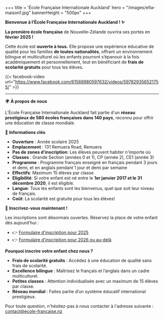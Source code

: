 +++
title = 'École Française Internationale Auckland'
hero = "/images/efia-maison1.jpg"
bannerHeight = "500px"
+++

**Bienvenue à l’École Française Internationale Auckland ! ✨**

**La première école française** de Nouvelle-Zélande ouvrira ses portes en **février 2025 !**

Cette école est **ouverte à tous.** Elle propose une expérience éducative de qualité pour les familles **de toutes nationalités**, offrant un environnement bilingue et multiculturel où les enfants pourront s’épanouir à la fois académiquement et personnellement, tout en bénéficiant de **frais de scolarité gratuits** pour tous les élèves.

{{< facebook-video url="https://www.facebook.com/61568980597632/videos/597829356521755/" >}}

---

🌍 **À propos de nous**

L’École Française Internationale Auckland fait partie d'un **réseau prestigieux de 580 écoles françaises dans 140 pays**, reconnu pour offrir une éducation de classe mondiale.

🔑 **Informations clés**

- **Ouverture**&nbsp;: Année scolaire 2025
- **Emplacement**&nbsp;: 131 Remuera Road, Remuera
- **Pas de zones d'inscription**: Les élèves peuvent habiter n'importe où
- **Classes**&nbsp;: Grande Section (années 0 et 1), CP (année 2), CE1 (année 3)
- **Programme**&nbsp;: Programme français enseigné en français pendant 3 jours et demi, et en anglais pendant 1 jour et demi par semaine
- **Effectifs**: Maximum 15 élèves par classe
- **Eligibilité**: Si votre enfant est né entre le **1er janvier 2017 et le 31 décembre 2020**, il est éligible.
- **Langue**: Tous les enfants sont les bienvenus, quel que soit leur niveau de français.
- **Coût**: La scolarité est gratuite pour tous les élèves!

📢 **Inscrivez-vous maintenant !**

Les inscriptions sont désormais ouvertes. Réservez la place de votre enfant dès aujourd'hui :

- 👉 [Formulaire d'inscription pour 2025](https://ecole-francaise.nz/efia_application_form.pdf)
- 👉 [Formulaire d'inscription pour 2026 ou au-delà](https://ecole-francaise.nz/efia_application_form_2026_plus.pdf)

**Pourquoi inscrire votre enfant chez nous ?**

- **Frais de scolarité gratuits** : Accédez à une éducation de qualité sans frais de scolarité.
- **Excellence bilingue** : Maîtrisez le français et l’anglais dans un cadre multiculturel.
- **Petites classes** : Attention individualisée avec un maximum de 15 élèves par classe.
- **Réseau mondial** : Faites partie d’un système éducatif international prestigieux.

Pour toute question, n'hésitez-pas à nous contacter à l'adresse suivante&nbsp;: contact@ecole-francaise.nz
